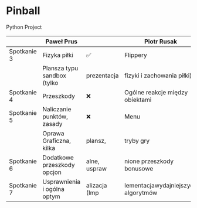 # Pinball
Python Project



|             	| Paweł Prus                  	|               	| Piotr Rusak                         	|   	|
|-------------	|-----------------------------	|---------------	|-------------------------------------	|---	|
| Spotkanie 3 	| Fizyka piłki                	| ✅             	| Flippery                            	| ❌ 	|
|             	| Plansza typu sandbox (tylko 	| prezentacja   	| fizyki i zachowania piłki)          	| ✅ 	|
| Spotkanie 4 	| Przeszkody                  	| ❌             	| Ogólne reakcje między obiektami     	| ❌ 	|
| Spotkanie 5 	| Naliczanie punktów, zasady  	| ❌             	| Menu                                	| ❌ 	|
|             	| Oprawa Graficzna, kilka     	| plansz,       	| tryby gry                           	| ❌ 	|
| Spotkanie 6 	| Dodatkowe przeszkody opcjon 	| alne, uspraw  	| nione przeszkody bonusowe           	| ❌ 	|
| Spotkanie 7 	| Usprawnienia i ogólna optym 	| alizacja (Imp 	| lementacjawydajniejszych algorytmów 	| ❌ 	|
